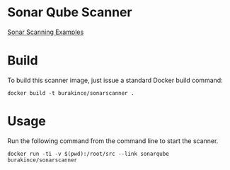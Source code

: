 # Sonar Qube Scanner


[Sonar Scanning Examples](https://github.com/SonarSource/sonar-scanning-examples)

# Build

To build this scanner image, just issue a standard Docker build command:

    docker build -t burakince/sonarscanner .

# Usage

Run the following command from the command line to start the scanner.

    docker run -ti -v $(pwd):/root/src --link sonarqube burakince/sonarscanner
